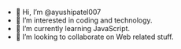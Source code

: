 - 👋 Hi, I’m @ayushipatel007
- 👀 I’m interested in coding and technology.
- 🌱 I’m currently learning JavaScript.
- 💞️ I’m looking to collaborate on Web related stuff.
<!--- - 📫 How to reach me 
- 😄 Pronouns: ...
- ⚡ Fun fact: ... --->

<!---
ayushipatel007/ayushipatel007 is a ✨ special ✨ repository because its `README.md` (this file) appears on your GitHub profile.
You can click the Preview link to take a look at your changes.
--->
